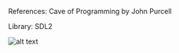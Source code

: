 References: Cave of Programming by John Purcell

Library: SDL2

![alt text](https://github.com/mhmdrdwn/particle/screen.png?raw=true)
